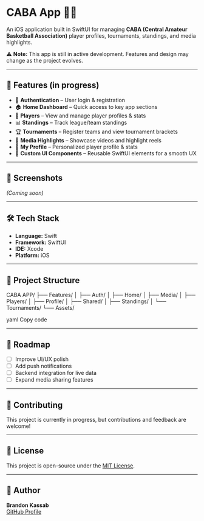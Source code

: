 # CABA App 🏀📱

An iOS application built in SwiftUI for managing **CABA (Central Amateur Basketball Association)** player profiles, tournaments, standings, and media highlights.  

⚠️ **Note:** This app is still in active development. Features and design may change as the project evolves.

---

## 🚀 Features (in progress)

- 🔐 **Authentication** – User login & registration  
- 🏠 **Home Dashboard** – Quick access to key app sections  
- 🏀 **Players** – View and manage player profiles & stats  
- 📊 **Standings** – Track league/team standings  
- 🏆 **Tournaments** – Register teams and view tournament brackets  
- 🎥 **Media Highlights** – Showcase videos and highlight reels  
- 👤 **My Profile** – Personalized player profile & stats  
- 🎨 **Custom UI Components** – Reusable SwiftUI elements for a smooth UX  

---

## 📸 Screenshots
*(Coming soon)*

---

## 🛠️ Tech Stack

- **Language:** Swift  
- **Framework:** SwiftUI  
- **IDE:** Xcode  
- **Platform:** iOS  

---

## 📂 Project Structure
CABA APP/
├── Features/
│ ├── Auth/
│ ├── Home/
│ ├── Media/
│ ├── Players/
│ ├── Profile/
│ ├── Shared/
│ ├── Standings/
│ └── Tournaments/
└── Assets/

yaml
Copy code

---

## 📌 Roadmap

- [ ] Improve UI/UX polish  
- [ ] Add push notifications  
- [ ] Backend integration for live data  
- [ ] Expand media sharing features  

---

## 🤝 Contributing
This project is currently in progress, but contributions and feedback are welcome!  

---

## 📄 License
This project is open-source under the [MIT License](LICENSE).  

---

## 👤 Author
**Brandon Kassab**  
[GitHub Profile](https://github.com/BrandonKassab)
